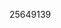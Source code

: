 [//]: # (Created by ./bin/manage_files.pl from ./species/Toxocara_canis/PRJNA248777/Toxocara_canis_PRJNA248777.publication.html on Thu Jun 11 13:46:09 2020)
25649139
